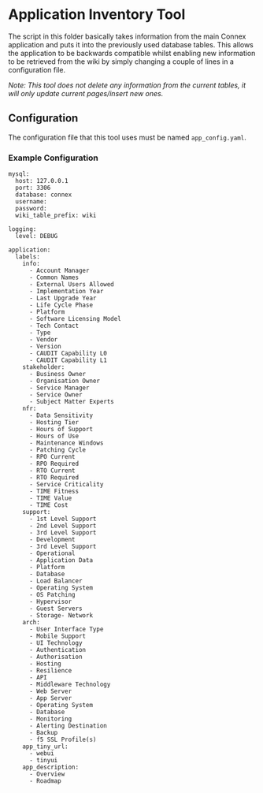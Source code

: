 # Application Inventory Tool

The script in this folder basically takes information from the main Connex application and puts it into the previously
used database tables. This allows the application to be backwards compatible whilst enabling new information to be 
retrieved from the wiki by simply changing a couple of lines in a configuration file.

*Note: This tool does not delete any information from the current tables, it will only update current pages/insert new
ones.*

## Configuration
The configuration file that this tool uses must be named `app_config.yaml`.

### Example Configuration
```
mysql:
  host: 127.0.0.1
  port: 3306
  database: connex
  username:
  password:
  wiki_table_prefix: wiki

logging:
  level: DEBUG

application:
  labels:
    info:
      - Account Manager
      - Common Names
      - External Users Allowed
      - Implementation Year
      - Last Upgrade Year
      - Life Cycle Phase
      - Platform
      - Software Licensing Model
      - Tech Contact
      - Type
      - Vendor
      - Version
      - CAUDIT Capability L0
      - CAUDIT Capability L1
    stakeholder:
      - Business Owner
      - Organisation Owner
      - Service Manager
      - Service Owner
      - Subject Matter Experts
    nfr:
      - Data Sensitivity
      - Hosting Tier
      - Hours of Support
      - Hours of Use
      - Maintenance Windows
      - Patching Cycle
      - RPO Current
      - RPO Required
      - RTO Current
      - RTO Required
      - Service Criticality
      - TIME Fitness
      - TIME Value
      - TIME Cost
    support:
      - 1st Level Support
      - 2nd Level Support
      - 3rd Level Support
      - Development
      - 3rd Level Support
      - Operational
      - Application Data
      - Platform
      - Database
      - Load Balancer
      - Operating System
      - OS Patching
      - Hypervisor
      - Guest Servers
      - Storage- Network
    arch:
      - User Interface Type
      - Mobile Support
      - UI Technology
      - Authentication
      - Authorisation
      - Hosting
      - Resilience
      - API
      - Middleware Technology
      - Web Server
      - App Server
      - Operating System
      - Database
      - Monitoring
      - Alerting Destination
      - Backup
      - f5 SSL Profile(s)
    app_tiny_url:
      - webui
      - tinyui
    app_description:
      - Overview
      - Roadmap
```